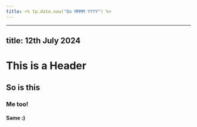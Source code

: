 ```yaml
---
title: <% tp.date.now("Do MMMM YYYY") %>
---
```

---
title: 12th July 2024
---
# This is a Header
## So is this
### Me too!
#### Same :)
